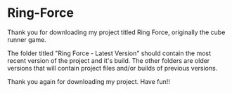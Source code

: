 # Ring-Force
Thank you for downloading my project titled Ring Force, originally the cube runner game.

The folder titled "Ring Force - Latest Version" should contain the most recent version of the project and it's build. The other folders are older versions that will contain project files and/or builds of previous versions.

Thank you again for downloading my project. Have fun!!
